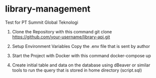 # library-management
Test for PT Summit Global Teknologi

1. Clone the Repository with this command
   git clone https://github.com/your-username/library-api.git

2. Setup Environment Variables
   Copy the .env file that is sent by author

3. Start the Project with Docker with this command
   docker-compose up

4. Create initial table and data on the database
   using dBeaver or similar tools to run the query that is stored in home directory (script.sql)

